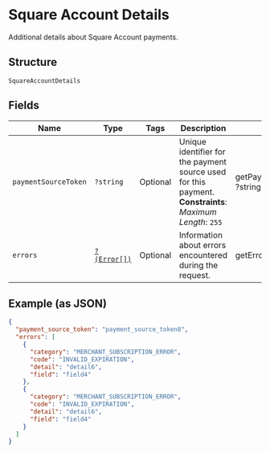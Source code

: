 
# Square Account Details

Additional details about Square Account payments.

## Structure

`SquareAccountDetails`

## Fields

| Name | Type | Tags | Description | Getter | Setter |
|  --- | --- | --- | --- | --- | --- |
| `paymentSourceToken` | `?string` | Optional | Unique identifier for the payment source used for this payment.<br>**Constraints**: *Maximum Length*: `255` | getPaymentSourceToken(): ?string | setPaymentSourceToken(?string paymentSourceToken): void |
| `errors` | [`?(Error[])`](../../doc/models/error.md) | Optional | Information about errors encountered during the request. | getErrors(): ?array | setErrors(?array errors): void |

## Example (as JSON)

```json
{
  "payment_source_token": "payment_source_token8",
  "errors": [
    {
      "category": "MERCHANT_SUBSCRIPTION_ERROR",
      "code": "INVALID_EXPIRATION",
      "detail": "detail6",
      "field": "field4"
    },
    {
      "category": "MERCHANT_SUBSCRIPTION_ERROR",
      "code": "INVALID_EXPIRATION",
      "detail": "detail6",
      "field": "field4"
    }
  ]
}
```

